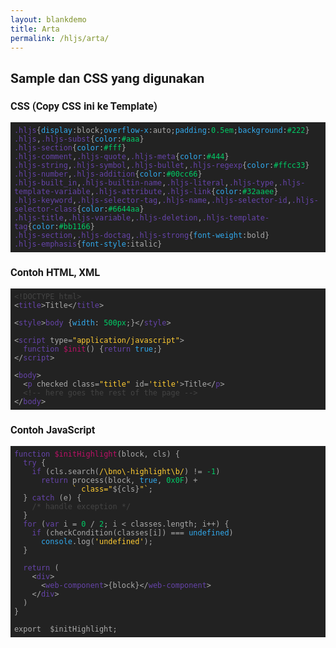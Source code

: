 ```yaml
---
layout: blankdemo
title: Arta
permalink: /hljs/arta/
---
```


<style>
@font-face {
  font-family: 'Roboto';
  font-style: normal;
  font-weight: 700;
  font-display: swap;
  src: url(https://fonts.gstatic.com/s/roboto/v27/KFOlCnqEu92Fr1MmWUlfBBc4.woff2) format('woff2');
  unicode-range: U+0000-00FF, U+0131, U+0152-0153, U+02BB-02BC, U+02C6, U+02DA, U+02DC, U+2000-206F, U+2074, U+20AC, U+2122, U+2191, U+2193, U+2212, U+2215, U+FEFF, U+FFFD;
}
body {font-family:Roboto, sans-serif}
pre {user-select:all}

.hljs{display:block;overflow-x:auto;padding:0.5em;background:#222}
.hljs,.hljs-subst{color:#aaa}
.hljs-section{color:#fff}
.hljs-comment,.hljs-quote,.hljs-meta{color:#444}
.hljs-string,.hljs-symbol,.hljs-bullet,.hljs-regexp{color:#ffcc33}
.hljs-number,.hljs-addition{color:#00cc66}
.hljs-built_in,.hljs-builtin-name,.hljs-literal,.hljs-type,.hljs-template-variable,.hljs-attribute,.hljs-link{color:#32aaee}
.hljs-keyword,.hljs-selector-tag,.hljs-name,.hljs-selector-id,.hljs-selector-class{color:#6644aa}
.hljs-title,.hljs-variable,.hljs-deletion,.hljs-template-tag{color:#bb1166}
.hljs-section,.hljs-doctag,.hljs-strong{font-weight:bold}
.hljs-emphasis{font-style:italic}
</style>

<h2>Sample dan CSS yang digunakan</h2>

<h3>CSS (Copy CSS ini ke Template)</h3>

<pre><code class="hljs"><span class="hljs-selector-class">.hljs</span>{<span class="hljs-attribute">display</span>:block;<span class="hljs-attribute">overflow-x</span>:auto;<span class="hljs-attribute">padding</span>:<span class="hljs-number">0.5em</span>;<span class="hljs-attribute">background</span>:<span class="hljs-number">#222</span>}
<span class="hljs-selector-class">.hljs</span>,<span class="hljs-selector-class">.hljs-subst</span>{<span class="hljs-attribute">color</span>:<span class="hljs-number">#aaa</span>}
<span class="hljs-selector-class">.hljs-section</span>{<span class="hljs-attribute">color</span>:<span class="hljs-number">#fff</span>}
<span class="hljs-selector-class">.hljs-comment</span>,<span class="hljs-selector-class">.hljs-quote</span>,<span class="hljs-selector-class">.hljs-meta</span>{<span class="hljs-attribute">color</span>:<span class="hljs-number">#444</span>}
<span class="hljs-selector-class">.hljs-string</span>,<span class="hljs-selector-class">.hljs-symbol</span>,<span class="hljs-selector-class">.hljs-bullet</span>,<span class="hljs-selector-class">.hljs-regexp</span>{<span class="hljs-attribute">color</span>:<span class="hljs-number">#ffcc33</span>}
<span class="hljs-selector-class">.hljs-number</span>,<span class="hljs-selector-class">.hljs-addition</span>{<span class="hljs-attribute">color</span>:<span class="hljs-number">#00cc66</span>}
<span class="hljs-selector-class">.hljs-built_in</span>,<span class="hljs-selector-class">.hljs-builtin-name</span>,<span class="hljs-selector-class">.hljs-literal</span>,<span class="hljs-selector-class">.hljs-type</span>,<span class="hljs-selector-class">.hljs-template-variable</span>,<span class="hljs-selector-class">.hljs-attribute</span>,<span class="hljs-selector-class">.hljs-link</span>{<span class="hljs-attribute">color</span>:<span class="hljs-number">#32aaee</span>}
<span class="hljs-selector-class">.hljs-keyword</span>,<span class="hljs-selector-class">.hljs-selector-tag</span>,<span class="hljs-selector-class">.hljs-name</span>,<span class="hljs-selector-class">.hljs-selector-id</span>,<span class="hljs-selector-class">.hljs-selector-class</span>{<span class="hljs-attribute">color</span>:<span class="hljs-number">#6644aa</span>}
<span class="hljs-selector-class">.hljs-title</span>,<span class="hljs-selector-class">.hljs-variable</span>,<span class="hljs-selector-class">.hljs-deletion</span>,<span class="hljs-selector-class">.hljs-template-tag</span>{<span class="hljs-attribute">color</span>:<span class="hljs-number">#bb1166</span>}
<span class="hljs-selector-class">.hljs-section</span>,<span class="hljs-selector-class">.hljs-doctag</span>,<span class="hljs-selector-class">.hljs-strong</span>{<span class="hljs-attribute">font-weight</span>:bold}
<span class="hljs-selector-class">.hljs-emphasis</span>{<span class="hljs-attribute">font-style</span>:italic}</code></pre>

<h3>Contoh HTML, XML</h3>

<pre><code class="hljs"><span class="hljs-meta">&lt;!DOCTYPE html&gt;</span>
<span class="hljs-tag">&lt;<span class="hljs-name">title</span>&gt;</span>Title<span class="hljs-tag">&lt;/<span class="hljs-name">title</span>&gt;</span>

<span class="hljs-tag">&lt;<span class="hljs-name">style</span>&gt;</span><span class="css"><span class="hljs-selector-tag">body</span> {<span class="hljs-attribute">width</span>: <span class="hljs-number">500px</span>;}</span><span class="hljs-tag">&lt;/<span class="hljs-name">style</span>&gt;</span>

<span class="hljs-tag">&lt;<span class="hljs-name">script</span> <span class="hljs-attr">type</span>=<span class="hljs-string">"application/javascript"</span>&gt;</span><span class="javascript">
  <span class="hljs-function"><span class="hljs-keyword">function</span> <span class="hljs-title">$init</span>(<span class="hljs-params"></span>) </span>{<span class="hljs-keyword">return</span> <span class="hljs-literal">true</span>;}
</span><span class="hljs-tag">&lt;/<span class="hljs-name">script</span>&gt;</span>

<span class="hljs-tag">&lt;<span class="hljs-name">body</span>&gt;</span>
  <span class="hljs-tag">&lt;<span class="hljs-name">p</span> <span class="hljs-attr">checked</span> <span class="hljs-attr">class</span>=<span class="hljs-string">"title"</span> <span class="hljs-attr">id</span>=<span class="hljs-string">'title'</span>&gt;</span>Title<span class="hljs-tag">&lt;/<span class="hljs-name">p</span>&gt;</span>
  <span class="hljs-comment">&lt;!-- here goes the rest of the page --&gt;</span>
<span class="hljs-tag">&lt;/<span class="hljs-name">body</span>&gt;</span></code></pre>

<h3>Contoh JavaScript</h3>

<pre><code class="hljs"><span class="hljs-function"><span class="hljs-keyword">function</span> <span class="hljs-title">$initHighlight</span>(<span class="hljs-params">block, cls</span>) </span>{
  <span class="hljs-keyword">try</span> {
    <span class="hljs-keyword">if</span> (cls.search(<span class="hljs-regexp">/\bno\-highlight\b/</span>) != <span class="hljs-number">-1</span>)
      <span class="hljs-keyword">return</span> process(block, <span class="hljs-literal">true</span>, <span class="hljs-number">0x0F</span>) +
             <span class="hljs-string">` class="<span class="hljs-subst">${cls}</span>"`</span>;
  } <span class="hljs-keyword">catch</span> (e) {
    <span class="hljs-comment">/* handle exception */</span>
  }
  <span class="hljs-keyword">for</span> (<span class="hljs-keyword">var</span> i = <span class="hljs-number">0</span> / <span class="hljs-number">2</span>; i &lt; classes.length; i++) {
    <span class="hljs-keyword">if</span> (checkCondition(classes[i]) === <span class="hljs-literal">undefined</span>)
      <span class="hljs-built_in">console</span>.log(<span class="hljs-string">'undefined'</span>);
  }

  <span class="hljs-keyword">return</span> (
    <span class="xml"><span class="hljs-tag">&lt;<span class="hljs-name">div</span>&gt;</span>
      <span class="hljs-tag">&lt;<span class="hljs-name">web-component</span>&gt;</span>{block}<span class="hljs-tag">&lt;/<span class="hljs-name">web-component</span>&gt;</span>
    <span class="hljs-tag">&lt;/<span class="hljs-name">div</span>&gt;</span>
  )
}

export  $initHighlight;</span></code></pre>
